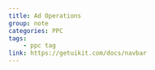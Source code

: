 ```yaml
---
title: Ad Operations
group: note
categories: PPC
tags:
    - ppc tag
link: https://getuikit.com/docs/navbar
---
```

